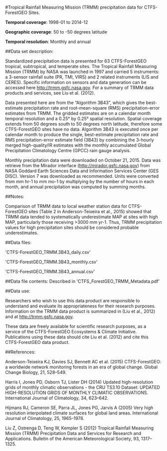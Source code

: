 #Tropical Rainfall Measuring Mission (TRMM) precipitation data for CTFS-ForestGEO Sites.

**Temporal coverage**: 1998-01 to 2014-12 

**Geographic coverage**: 50 to -50 degrees latitude

**Temporal resolution**: Monthly and annual


##Data set description:

Standardized precipitation data is presented for 63 CTFS-ForestGEO tropical, subtropical, and temperate sites. The Tropical Rainfall Measuring Mission (TRMM) by NASA was launched in 1997 and carried 5 instruments: a 3-sensor rainfall suite (PR, TMI, VIRS) and 2 related instruments (LIS and CERES). Specific information on sensors and data generation can be accessed here http://trmm.gsfc.nasa.gov. For a summary of TRMM data products and services, see Liu et al. (2012).

Data presented here are from the “Algorithm 3B43”, which gives the best-estimate precipitation rate and root-mean-square (RMS) precipitation-error estimates from TRMM. The gridded estimates are on a calendar month temporal resolution and a 0.25° by 0.25° spatial resolution. Spatial coverage extends from 50 degrees south to 50 degrees north latitude, therefore some CTFS-ForestGEO sites have no data. Algorithm 3B43 is executed once per calendar month to produce the single, best-estimate precipitation rate and RMS precipitation-error estimate field (3B43) by combining the 3-hourly merged high-quality/IR estimates with the monthly accumulated Global Precipitation Climatology Centre (GPCC) rain gauge analysis.

Monthly precipitation data were downloaded on October 21, 2015. Data was retrieve from the Mirador interface (http://mirador.gsfc.nasa.gov) from NASA Goddard Earth Sciences Data and Information Services Center (GES DISC). Version 7 was downloaded as recommended. Units were converted from mm hr-1 to mm mo-1 by multiplying by the number of hours in each month, and annual precipitation was computed by summing months. 

##Notes:

Comparison of TRMM data to local weather station data for CTFS-ForestGEO sites (Table 2 in Anderson-Teixeira et al., 2015) showed that TRMM data tended to systematically underestimate MAP at sites with high MAP, particularly those receiving >3000 mm yr-1. Thus, TRMM precipitation values for high precipitation sites should be considered probable underestimates.

##Data files:

'CTFS-ForestGEO_TRMM.3B43_daily.csv'

'CTFS-ForestGEO_TRMM.3B43_monthly.csv'

'CTFS-ForestGEO_TRMM.3B43_annual.csv'

##Data file contents:
Described in 'CTFS_ForestGEO_TRMM_Metadata.pdf'

##Data use:

Researchers who wish to use this data product are responsible to understand and evaluate its appropriateness for their research purposes. Information on the TRMM data product is summarized in (Liu et al., 2012) and at http://trmm.gsfc.nasa.gov.

These data are freely available for scientific research purposes, as a service of the CTFS-ForestGEO Ecosystems & Climate Initiative. Publications using these data should cite Liu et al. (2012) and cite this CTFS-ForestGEO data product. 


##References:

Anderson-Teixeira KJ, Davies SJ, Bennett AC et al. (2015) CTFS-ForestGEO: a worldwide network monitoring forests in an era of global change. Global Change Biology, 21, 528–549.

Harris I, Jones PD, Osborn TJ, Lister DH (2014) Updated high-resolution grids of monthly climatic observations - the CRU TS3.10 Dataset: UPDATED HIGH-RESOLUTION GRIDS OF MONTHLY CLIMATIC OBSERVATIONS. International Journal of Climatology, 34, 623–642.

Hijmans RJ, Cameron SE, Parra JL, Jones PG, Jarvis A (2005) Very high resolution interpolated climate surfaces for global land areas. International Journal of Climatology, 25, 1965–1978.

Liu Z, Ostrenga D, Teng W, Kempler S (2012) Tropical Rainfall Measuring Mission (TRMM) Precipitation Data and Services for Research and Applications. Bulletin of the American Meteorological Society, 93, 1317–1325.


